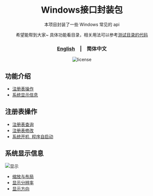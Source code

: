

<div align="center">
  <h1>Windows接口封装包</h1>
  <p>本项目封装了一些 Windows 常见的 api</p>
  <p>
    希望能帮到大家~
    具体功能看目录，相关用法可以参考<span><a href="./Test">测试目录的代码</a></span>
  </p>
  <p>
    <h3><a href="./README.md">English</a>&emsp;|&emsp;<span>简体中文</span></h3>
  </p>
  <p>
    <img src="https://img.shields.io/github/license/MrHulu/WindowApiPackage" alt="license">
  </p>
</div>

## 功能介绍

- [注册表操作](#注册表操作)
- [系统显示信息](#系统显示信息)

## 注册表操作

- [注册表查询](./Src/WinReg/WinRegUtil.h "WinRegUtil")
- [注册表修改](./Src/WinReg/WinRegUtil.h "WinRegUtil")
- [系统开机, 程序自启动](./Src/WinReg/WinRegUtil.h. "WinRegUtil")

## 系统显示信息

<img src="./Data/images/SystemDisplayInfo_zh_CN.png" alt="显示">

- [缩放与布局](./Src/WinSystemInfo/WinSystemDisplayInfo.h "WinSystemDisplayInfoUtil")
- [显示分辨率](./Src/WinSystemInfo/WinSystemDisplayInfo.h "WinSystemDisplayInfoUtil")
- [显示方向](./Src/WinSystemInfo/WinSystemDisplayInfo.h "WinSystemDisplayInfoUtil")

